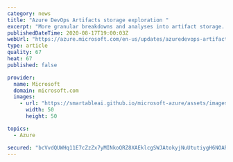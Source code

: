 ```yaml
---
category: news
title: "Azure DevOps Artifacts storage exploration "
excerpt: "More granular breakdowns and analyses into artifact storage. "
publishedDateTime: 2020-08-17T19:00:03Z
webUrl: "https://azure.microsoft.com/en-us/updates/azuredevops-artifacts-storage-exploration/"
type: article
quality: 67
heat: 67
published: false

provider:
  name: Microsoft
  domain: microsoft.com
  images:
    - url: "https://smartableai.github.io/microsoft-azure/assets/images/organizations/microsoft.com-50x50.jpg"
      width: 50
      height: 50

topics:
  - Azure

secured: "bcVvdQUWHq11E7cZzZx7yMINkoQRZ8XAEklcgSWJAtokyjNuUtutiygH6NOAR4b88ew+u/ieL+3rLnYybGBNVtyj+4Fdqvu/kuNyy1v6ZZNbnzerD55Iz+FpRljjVpzSw8vWUrQHIW7ahNVjAjMllPv9TtkdW7NoMw6AJN34eoy5pcKCJv7xTSt01RoVend1g7lLW/E4hox6hhEK/pmsyHlnDmbkrfdk9beO/lhyeEJgYL6KGw/unR5A/dh96q7y35JwfFhbLti8lASYnheDDpSbgnIZL4JxCl/Zwhsc3v7TgmEQq7ESKx5snBFYhH+1GbZFQWq3lrrPbGCIM2elevE7u5k47iGEYIdCHbQA65s=;hXWMTzNJ9VAivVFRr1wsKg=="
---
```


